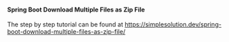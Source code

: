 #### Spring Boot Download Multiple Files as Zip File
The step by step tutorial can be found at https://simplesolution.dev/spring-boot-download-multiple-files-as-zip-file/
